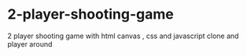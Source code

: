 # 2-player-shooting-game
2 player shooting game with html canvas , css and javascript
clone and player around
